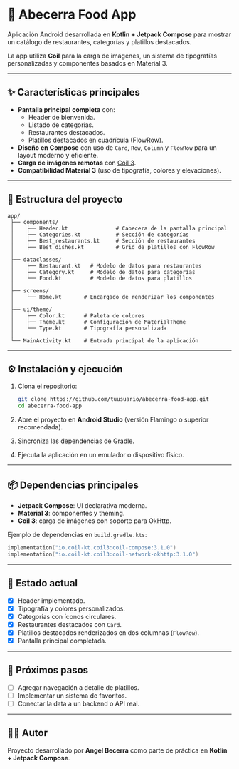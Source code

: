 # 🍔 Abecerra Food App

Aplicación Android desarrollada en **Kotlin + Jetpack Compose** para mostrar un catálogo de restaurantes, categorías y platillos destacados.  

La app utiliza **Coil** para la carga de imágenes, un sistema de tipografías personalizadas y componentes basados en Material 3.  

---

## ✨ Características principales
- **Pantalla principal completa** con:
  - Header de bienvenida.  
  - Listado de categorías.  
  - Restaurantes destacados.  
  - Platillos destacados en cuadrícula (FlowRow).  
- **Diseño en Compose** con uso de `Card`, `Row`, `Column` y `FlowRow` para un layout moderno y eficiente.  
- **Carga de imágenes remotas** con [Coil 3](https://coil-kt.github.io/coil/).  
- **Compatibilidad Material 3** (uso de tipografía, colores y elevaciones).  

---

## 📂 Estructura del proyecto

```
app/
 ├── components/
 │    ├── Header.kt               # Cabecera de la pantalla principal
 │    ├── Categories.kt           # Sección de categorías
 │    ├── Best_restaurants.kt     # Sección de restaurantes
 │    ├── Best_dishes.kt          # Grid de platillos con FlowRow
 │
 ├── dataclasses/
 │    ├── Restaurant.kt   # Modelo de datos para restaurantes
 │    ├── Category.kt     # Modelo de datos para categorías
 │    └── Food.kt         # Modelo de datos para platillos
 │
 ├── screens/
 │    └── Home.kt       # Encargado de renderizar los componentes
 │
 ├── ui/theme/
 │    ├── Color.kt      # Paleta de colores
 │    ├── Theme.kt      # Configuración de MaterialTheme
 │    └── Type.kt       # Tipografía personalizada
 │
 └── MainActivity.kt    # Entrada principal de la aplicación
```

---

## ⚙️ Instalación y ejecución

1. Clona el repositorio:  
   ```bash
   git clone https://github.com/tuusuario/abecerra-food-app.git
   cd abecerra-food-app
   ```

2. Abre el proyecto en **Android Studio** (versión Flamingo o superior recomendada).  

3. Sincroniza las dependencias de Gradle.  

4. Ejecuta la aplicación en un emulador o dispositivo físico.  

---

## 📦 Dependencias principales

- **Jetpack Compose**: UI declarativa moderna.  
- **Material 3**: componentes y theming.  
- **Coil 3**: carga de imágenes con soporte para OkHttp.  

Ejemplo de dependencias en `build.gradle.kts`:
```kotlin
implementation("io.coil-kt.coil3:coil-compose:3.1.0")
implementation("io.coil-kt.coil3:coil-network-okhttp:3.1.0")
```

---

## 🚀 Estado actual

- [x] Header implementado.  
- [x] Tipografía y colores personalizados.  
- [x] Categorías con íconos circulares.  
- [x] Restaurantes destacados con `Card`.  
- [x] Platillos destacados renderizados en dos columnas (`FlowRow`).  
- [x] Pantalla principal completada.  

---

## 📌 Próximos pasos

- [ ] Agregar navegación a detalle de platillos.  
- [ ] Implementar un sistema de favoritos.  
- [ ] Conectar la data a un backend o API real.  

---

## 👨‍💻 Autor

Proyecto desarrollado por **Angel Becerra** como parte de práctica en **Kotlin + Jetpack Compose**.  

